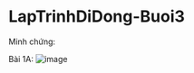 # LapTrinhDiDong-Buoi3

Minh chứng:

Bài 1A:
![image](https://user-images.githubusercontent.com/81177274/190556349-fe08f316-ad0c-43d7-b835-ed5adcb42431.png)
